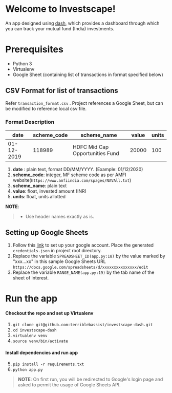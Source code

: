 # Welcome to Investscape!

An app designed using [dash](https://dash.plotly.com/), which provides a dashboard through which you can track your mutual fund (India) investments.


# Prerequisites

 - Python 3
 - Virtualenv
 - Google Sheet (containing list of transactions in format specified below)

## CSV Format for list of transactions
Refer  ```transaction_format.csv``` . Project references a Google Sheet, but can be modified to reference local csv file.


### Format Description
| date | scheme_code | scheme_name | value | units |
|--|--|--|--|--|
| 01-12-2019 | 118989 | HDFC Mid Cap Opportunities Fund | 20000 | 100

 1. **date** : plain text, format DD/MM/YYYY. (Example: 01/12/2020)
 2. **scheme_code**: integer, MF scheme code as per AMFI website(```https://www.amfiindia.com/spages/NAVAll.txt```)
 3. **scheme_name**: plain text
 4. **value**: float, invested amount (INR)
 5. **units**: float, units allotted


**NOTE**:
> - Use header names exactly as is.

## Setting up Google Sheets

 1. Follow this [link](https://developers.google.com/sheets/api/quickstart/python) to set up your google account. Place the generated ```credentials.json``` in project root directory.
 2. Replace the variable ```SPREADSHEET_ID(app.py:18)``` by the value marked by "xxx...xx" in this sample Google Sheets URL ```https://docs.google.com/spreadsheets/d/xxxxxxxxxxxxxxx/edit```
 3. Replace the variable ```RANGE_NAME(app.py:19)``` by the tab name of the sheet of interest.

# Run the app
#### Checkout the repo and set up Virtualenv
 1. `git clone git@github.com:terriblebassist/investscape-dash.git`
 2. `cd investscape-dash`
 3. `virtualenv venv`
 4. `source venv/bin/activate`
 #### Install dependencies and run app

 5. `pip install -r requirements.txt`
 6. `python app.py`


> **NOTE**: On first run, you will be redirected to Google's login page and asked to permit the usage of Google Sheets API.
